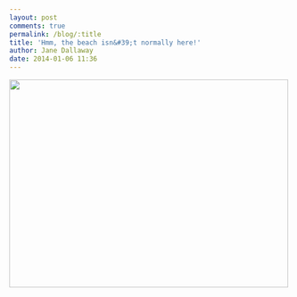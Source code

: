 ```yaml
---
layout: post
comments: true
permalink: /blog/:title
title: 'Hmm, the beach isn&#39;t normally here!'
author: Jane Dallaway
date: 2014-01-06 11:36
---
```


<div><a href="//static.skitters.dallaway.com/EUtp_photo.JPG"><img src="//static.skitters.dallaway.com/EUtp_thumb_photo.JPG" width="500" height="373"/></a></div>


      

